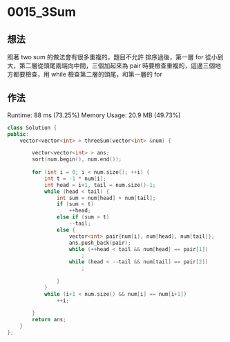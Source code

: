 # 0015_3Sum
## 想法
照著 two sum 的做法會有很多重複的，題目不允許
排序過後，第一層 for 從小到大，第二層從頭尾兩端向中間，三個加起來為 pair 時要檢查重複的，這邊三個地方都要檢查，用 while 檢查第二層的頭尾，和第一層的 for


## 作法
Runtime: 88 ms (73.25%)
Memory Usage: 20.9 MB (49.73%)
```C++
class Solution {
public:
    vector<vector<int> > threeSum(vector<int> &num) {

        vector<vector<int> > ans;
        sort(num.begin(), num.end());
        
        for (int i = 0; i < num.size(); ++i) {
            int t = -1 * num[i];
            int head = i+1, tail = num.size()-1;
            while (head < tail) {
                int sum = num[head] + num[tail];
                if (sum < t)
                    ++head;
                else if (sum > t)
                    --tail;
                else {
                    vector<int> pair{num[i], num[head], num[tail]};
                    ans.push_back(pair);
                    while (++head < tail && num[head] == pair[1])
                        ;
                    while (head < --tail && num[tail] == pair[2])
                        ;
                    
                }
            }
            while (i+1 < num.size() && num[i] == num[i+1])
                ++i;
            
        }
        return ans;
    }
};


```